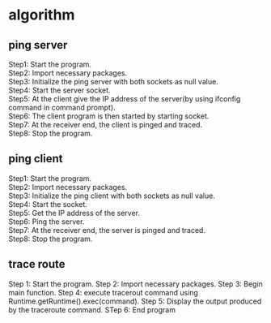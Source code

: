 # algorithm
## ping server
Step1: Start the program.  
Step2: Import necessary packages.  
Step3: Initialize the ping server with both sockets as null   value.  
Step4: Start the server socket.   
Step5: At the client give the IP address of the server(by   using ifconfig command in command prompt).  
Step6: The client program is then started by starting   socket.  
Step7: At the receiver end, the client is pinged and traced.  
Step8: Stop the program.  
## ping client
Step1: Start the program.  
Step2: Import necessary packages.  
Step3: Initialize the ping client with both sockets as null   value.  
Step4: Start the socket.  
Step5: Get the IP address of the server.  
Step6: Ping the server.  
Step7: At the receiver end, the server is pinged and traced.  
Step8: Stop the program.  

## trace route
Step 1: Start the program.
Step 2: Import necessary packages.
Step 3: Begin main function.
Step 4: execute tracerout command using Runtime.getRuntime().exec(command).
Step 5: Display the output produced by the traceroute command.
STep 6: End program
